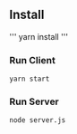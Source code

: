 ## Install

'''
yarn install
'''

### Run Client

```
yarn start
```

### Run Server

```
node server.js
```
